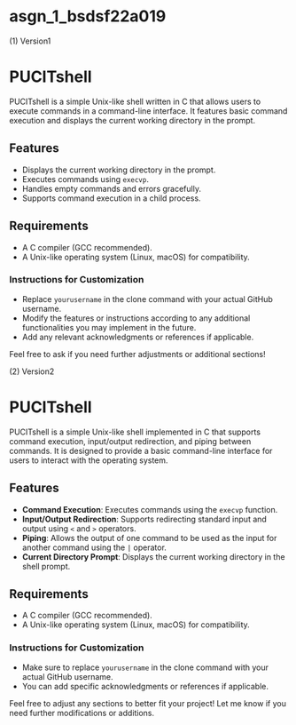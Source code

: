 # asgn_1_bsdsf22a019

(1) Version1

# PUCITshell

PUCITshell is a simple Unix-like shell written in C that allows users to execute commands in a command-line interface. It features basic command execution and displays the current working directory in the prompt.

## Features

- Displays the current working directory in the prompt.
- Executes commands using `execvp`.
- Handles empty commands and errors gracefully.
- Supports command execution in a child process.

## Requirements

- A C compiler (GCC recommended).
- A Unix-like operating system (Linux, macOS) for compatibility.


### Instructions for Customization
- Replace `yourusername` in the clone command with your actual GitHub username.
- Modify the features or instructions according to any additional functionalities you may implement in the future.
- Add any relevant acknowledgments or references if applicable.

Feel free to ask if you need further adjustments or additional sections!


(2) Version2


# PUCITshell

PUCITshell is a simple Unix-like shell implemented in C that supports command execution, input/output redirection, and piping between commands. It is designed to provide a basic command-line interface for users to interact with the operating system.

## Features

- **Command Execution**: Executes commands using the `execvp` function.
- **Input/Output Redirection**: Supports redirecting standard input and output using `<` and `>` operators.
- **Piping**: Allows the output of one command to be used as the input for another command using the `|` operator.
- **Current Directory Prompt**: Displays the current working directory in the shell prompt.

## Requirements

- A C compiler (GCC recommended).
- A Unix-like operating system (Linux, macOS) for compatibility.



### Instructions for Customization
- Make sure to replace `yourusername` in the clone command with your actual GitHub username.
- You can add specific acknowledgments or references if applicable.

Feel free to adjust any sections to better fit your project! Let me know if you need further modifications or additions.



